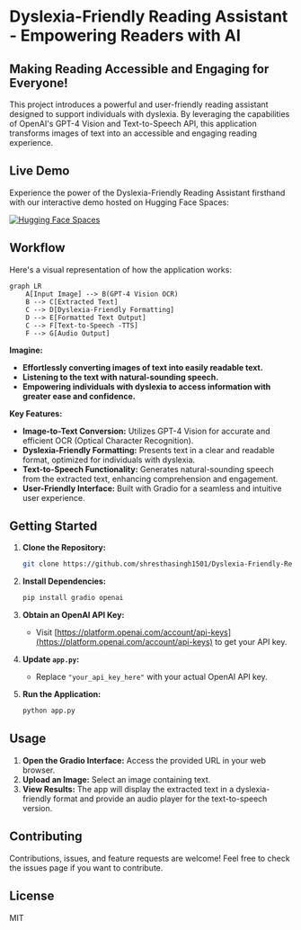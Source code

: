 # Dyslexia-Friendly Reading Assistant - Empowering Readers with AI

## Making Reading Accessible and Engaging for Everyone!

This project introduces a powerful and user-friendly reading assistant designed to support individuals with dyslexia. By leveraging the capabilities of OpenAI's GPT-4 Vision and Text-to-Speech API, this application transforms images of text into an accessible and engaging reading experience.

## Live Demo

Experience the power of the Dyslexia-Friendly Reading Assistant firsthand with our interactive demo hosted on Hugging Face Spaces:

[![Hugging Face Spaces](https://img.shields.io/badge/Hugging%20Face-Spaces-blue)](https://shresthasingh-dyslexia-friendly-reading-assistant.hf.space)

## Workflow

Here's a visual representation of how the application works:

```mermaid
graph LR
    A[Input Image] --> B(GPT-4 Vision OCR)
    B --> C[Extracted Text]
    C --> D[Dyslexia-Friendly Formatting]
    D --> E[Formatted Text Output]
    C --> F[Text-to-Speech -TTS]
    F --> G[Audio Output]
```


**Imagine:**

* **Effortlessly converting images of text into easily readable text.**
* **Listening to the text with natural-sounding speech.**
* **Empowering individuals with dyslexia to access information with greater ease and confidence.**

**Key Features:**

* **Image-to-Text Conversion:**  Utilizes GPT-4 Vision for accurate and efficient OCR (Optical Character Recognition).
* **Dyslexia-Friendly Formatting:** Presents text in a clear and readable format, optimized for individuals with dyslexia.
* **Text-to-Speech Functionality:** Generates natural-sounding speech from the extracted text, enhancing comprehension and engagement.
* **User-Friendly Interface:**  Built with Gradio for a seamless and intuitive user experience.

## Getting Started

1. **Clone the Repository:**
   ```bash
   git clone https://github.com/shresthasingh1501/Dyslexia-Friendly-Reading-Assistant.git
   ```

2. **Install Dependencies:**
   ```bash
   pip install gradio openai
   ```

3. **Obtain an OpenAI API Key:**
   * Visit [https://platform.openai.com/account/api-keys](https://platform.openai.com/account/api-keys) to get your API key.

4. **Update `app.py`:**
   * Replace `"your_api_key_here"` with your actual OpenAI API key.

5. **Run the Application:**
   ```bash
   python app.py
   ```

## Usage

1. **Open the Gradio Interface:** Access the provided URL in your web browser.
2. **Upload an Image:** Select an image containing text.
3. **View Results:** The app will display the extracted text in a dyslexia-friendly format and provide an audio player for the text-to-speech version.

## Contributing

Contributions, issues, and feature requests are welcome! Feel free to check the issues page if you want to contribute.

## License

MIT
